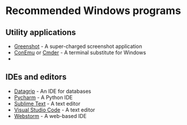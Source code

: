 # Recommended Windows programs

## Utility applications

- [Greenshot](http://getgreenshot.org/) - A super-charged screenshot application
- [ConEmu](https://conemu.github.io/) or [Cmder](http://cmder.net/) - A terminal substitute for Windows
- 

## IDEs and editors

- [Datagrip](https://www.jetbrains.com/datagrip/) - An IDE for databases
- [Pycharm](https://www.jetbrains.com/pycharm/) - A Python IDE
- [Sublime Text](https://www.sublimetext.com/) - A text editor
- [Visual Studio Code](https://code.visualstudio.com/) - A text editor
- [Webstorm](https://www.jetbrains.com/webstorm/) - A web-based IDE